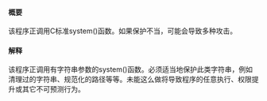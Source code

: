 #### 概要
该程序正调用C标准system()函数。如果保护不当，可能会导致多种攻击。

#### 解释
该程序正调用有字符串参数的system()函数。必须适当地保护此类字符串，例如清理过的字符串、规范化的路径等等。未能这么做将导致程序的任意执行、权限提升或其它不可预测行为。

